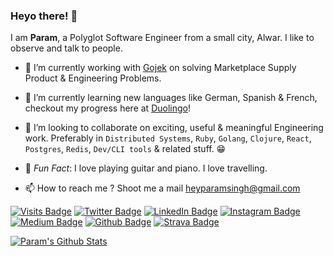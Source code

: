 ### Heyo there! 👋


I am **Param**, a Polyglot Software Engineer from a small city, Alwar. I like to observe and talk to people.

- 🔭 I’m currently working with [Gojek] on solving Marketplace Supply Product & Engineering Problems.
- 🌱 I’m currently learning new languages like German, Spanish & French, checkout my progress here at [Duolingo]!
- 👯 I’m looking to collaborate on exciting, useful & meaningful Engineering work. Preferably in `Distributed Systems`, `Ruby`, `Golang`, `Clojure`, `React`, `Postgres`, `Redis`, `Dev/CLI tools` & related stuff. 😁

- 🎵 *Fun Fact*: I love playing guitar and piano. I love travelling.

- 📫 How to reach me ? Shoot me a mail heyparamsingh@gmail.com

[![Visits Badge](https://badges.pufler.dev/visits/paramsingh96/paramsingh96)](paramsingh96.github.io)
[![Twitter Badge](https://img.shields.io/badge/Twitter-Profile-informational?style=flat&logo=twitter&logoColor=white&color=1CA2F1)](https://twitter.com/paramsingh96)
[![LinkedIn Badge](https://img.shields.io/badge/LinkedIn-Profile-informational?style=flat&logo=linkedin&logoColor=white&color=0D76A8)](https://www.linkedin.com/in/parampreet-singh-b13313a6/)
[![Instagram Badge](https://img.shields.io/badge/Instagram-Profile-informational?style=flat&logo=instagram&logoColor=white&color=8A3AB9)](https://instagram.com/paramsingh96)
[![Medium Badge](https://img.shields.io/badge/Medium-Profile-informational?style=flat&logo=medium&logoColor=white&color=00ab6c)](https://medium.com/@paramsingh96)
[![Github Badge](https://img.shields.io/badge/Github-Profile-informational?style=flat&logo=github&logoColor=white&color=333)](https://github.com/paramsingh96)
[![Strava Badge](https://img.shields.io/badge/Strava-Profile-informational?style=flat&logo=strava&logoColor=white&color=EA5E30)](https://www.strava.com/athletes/90606598)

[![Param's Github Stats](https://github-readme-stats.vercel.app/api?username=paramsingh96&show_icons=true&count_private=true)]()

<!---
### Show some  ❤️  by starring some of the repositories!
-->


[Gojek]: https://www.gojek.io/
[Duolingo]: https://duolingo.com/profile/paramsingh96

